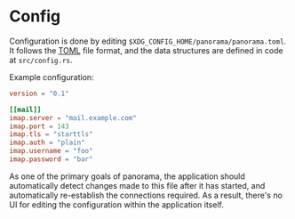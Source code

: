 # Config

Configuration is done by editing `$XDG_CONFIG_HOME/panorama/panorama.toml`. It
follows the [TOML][1] file format, and the data structures are defined in code
at `src/config.rs`.

Example configuration:

```toml
version = "0.1"

[[mail]]
imap.server = "mail.example.com"
imap.port = 143
imap.tls = "starttls"
imap.auth = "plain"
imap.username = "foo"
imap.password = "bar"
```

As one of the primary goals of panorama, the application should automatically
detect changes made to this file after it has started, and automatically
re-establish the connections required. As a result, there's no UI for editing
the configuration within the application itself.

[1]: https://toml.io/en/
